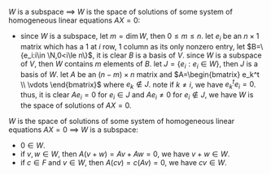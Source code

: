 $W$ is a subspace $\implies$ $W$ is the space of solutions of some system of homogeneous linear equations $AX=0$:
- since $W$ is a subspace, let $m=\dim W$, then $0\le m\le n$. let $e_i$ be an $n\times 1$ matrix which has a $1$ at $i$ row, $1$ column as its only nonzero entry, let $B=\{e_i:i\in \N,0<i\le n\}$, it is clear $B$ is a basis of $V$. since $W$ is a subspace of $V$, then $W$ contains $m$ elements of $B$. let $J=\{e_i:e_i \in W\}$, then $J$ is a basis of $W$. let $A$ be an $(n-m)\times n$ matrix and 
$A=\begin{bmatrix}
   e_k^t \\
   \vdots
\end{bmatrix}$
where $e_k\notin J$. note if $k\not= i$, we have $e_k^t e_i=0$. thus, it is clear $Ae_i=0$ for $e_i\in J$ and $Ae_i\not=0$ for $e_i\notin J$, we have $W$ is the space of solutions of $AX=0$.

$W$ is the space of solutions of some system of homogeneous linear equations $AX=0$ $\implies$ $W$ is a subspace:
- $0\in W$.
- if $v,w\in W$, then $A(v+w)=Av+Aw=0$, we have $v+w\in W$.
- if $c\in F$ and $v\in W$, then $A(cv)=c(Av)=0$, we have $cv\in W$.